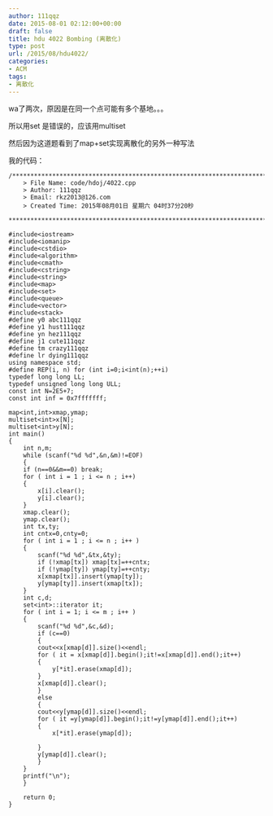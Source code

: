 ```yaml
---
author: 111qqz
date: 2015-08-01 02:12:00+00:00
draft: false
title: hdu 4022 Bombing (离散化)
type: post
url: /2015/08/hdu4022/
categories:
- ACM
tags:
- 离散化
---
```


wa了两次，原因是在同一个点可能有多个基地。。。




所以用set 是错误的，应该用multiset




然后因为这道题看到了map+set实现离散化的另外一种写法




我的代码：






    
    /*************************************************************************
    	> File Name: code/hdoj/4022.cpp
    	> Author: 111qqz
    	> Email: rkz2013@126.com 
    	> Created Time: 2015年08月01日 星期六 04时37分20秒
     ************************************************************************/
    
    #include<iostream>
    #include<iomanip>
    #include<cstdio>
    #include<algorithm>
    #include<cmath>
    #include<cstring>
    #include<string>
    #include<map>
    #include<set>
    #include<queue>
    #include<vector>
    #include<stack>
    #define y0 abc111qqz
    #define y1 hust111qqz
    #define yn hez111qqz
    #define j1 cute111qqz
    #define tm crazy111qqz
    #define lr dying111qqz
    using namespace std;
    #define REP(i, n) for (int i=0;i<int(n);++i)  
    typedef long long LL;
    typedef unsigned long long ULL;
    const int N=2E5+7;
    const int inf = 0x7fffffff;
    
    map<int,int>xmap,ymap;
    multiset<int>x[N];
    multiset<int>y[N];
    int main()
    {
        int n,m;
        while (scanf("%d %d",&n,&m)!=EOF)
        {
    	if (n==0&&m==0) break;
    	for ( int i = 1 ; i <= n ; i++)
    	{
    	    x[i].clear();
    	    y[i].clear();
    	}
    	xmap.clear();
    	ymap.clear();
    	int tx,ty;
    	int cntx=0,cnty=0;
    	for ( int i = 1 ; i <= n ; i++ )
    	{
    	    scanf("%d %d",&tx,&ty);
    	    if (!xmap[tx]) xmap[tx]=++cntx;
    	    if (!ymap[ty]) ymap[ty]=++cnty;
    	    x[xmap[tx]].insert(ymap[ty]);
    	    y[ymap[ty]].insert(xmap[tx]);
    	}
    	int c,d;
    	set<int>::iterator it;
    	for ( int i = 1; i <= m ; i++ )
    	{
    	    scanf("%d %d",&c,&d);
    	    if (c==0)
    	    {
    		cout<<x[xmap[d]].size()<<endl;
    		for ( it = x[xmap[d]].begin();it!=x[xmap[d]].end();it++)
    		{
    		    y[*it].erase(xmap[d]);
    		}
    		x[xmap[d]].clear();
    	    }
    	    else
    	    {
    		cout<<y[ymap[d]].size()<<endl;
    		for ( it =y[ymap[d]].begin();it!=y[ymap[d]].end();it++)
    		{
    		    x[*it].erase(ymap[d]);
    
    		}
    		y[ymap[d]].clear();
    	    }
    	}
    	printf("\n");
        }
      
    	return 0;
    }
    



